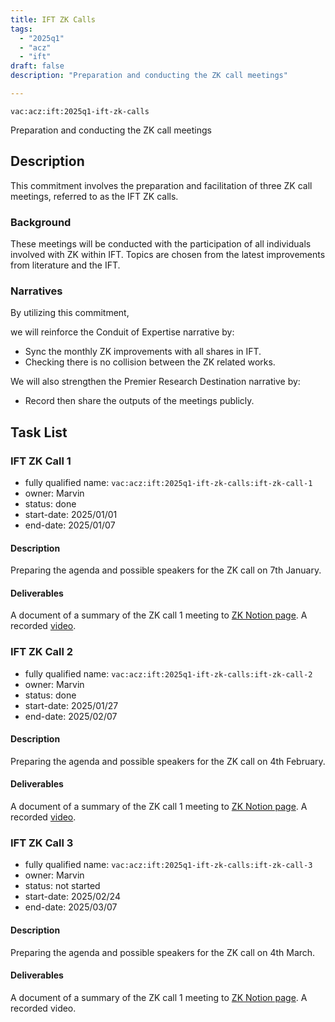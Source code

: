 ```yaml
---
title: IFT ZK Calls
tags:
  - "2025q1"
  - "acz"
  - "ift"
draft: false
description: "Preparation and conducting the ZK call meetings"

---
```


`vac:acz:ift:2025q1-ift-zk-calls`

Preparation and conducting the ZK call meetings
## Description

This commitment involves the preparation and facilitation of three ZK call meetings, 
referred to as the IFT ZK calls. 

### Background

These meetings will be conducted with the participation 
of all individuals involved with ZK within IFT. 
Topics are chosen from the latest improvements from literature 
and the IFT. 

### Narratives

By utilizing this commitment, 

we will reinforce the Conduit of Expertise narrative by:
* Sync the monthly ZK improvements with all shares in IFT. 
* Checking there is no collision between the ZK related works.  

We will also strengthen the Premier Research Destination narrative by: 
* Record then share the outputs of the meetings publicly.   

## Task List

### IFT ZK Call 1

* fully qualified name: `vac:acz:ift:2025q1-ift-zk-calls:ift-zk-call-1`
* owner: Marvin
* status: done
* start-date: 2025/01/01
* end-date: 2025/01/07

#### Description

Preparing the agenda and possible speakers for the ZK call on 7th January. 

#### Deliverables

A document of a summary of the ZK call 1 meeting to [ZK Notion page](https://www.notion.so/Past-Meeting-Notes-1198f96fb65c80e6a51afa9a507aa64e?pvs=4#1748f96fb65c80048162ca3202a94ba3). 
A recorded [video](https://www.youtube.com/watch?v=_VOkyVOSsqA). 

### IFT ZK Call 2

* fully qualified name: `vac:acz:ift:2025q1-ift-zk-calls:ift-zk-call-2`
* owner: Marvin
* status: done
* start-date: 2025/01/27
* end-date: 2025/02/07

#### Description

Preparing the agenda and possible speakers for the ZK call on 4th February. 

#### Deliverables

A document of a summary of the ZK call 1 meeting to [ZK Notion page](https://www.notion.so/Past-Meeting-Notes-1198f96fb65c80e6a51afa9a507aa64e?pvs=4#1908f96fb65c80399664e8c230f14cd2). 
A recorded [video](https://www.youtube.com/watch?v=i-IkldFMZ_4). 

### IFT ZK Call 3

* fully qualified name: `vac:acz:ift:2025q1-ift-zk-calls:ift-zk-call-3`
* owner: Marvin
* status: not started
* start-date: 2025/02/24
* end-date: 2025/03/07

#### Description

Preparing the agenda and possible speakers for the ZK call on 4th March. 

#### Deliverables

A document of a summary of the ZK call 1 meeting to [ZK Notion page](https://www.notion.so/ZK-Call-1198f96fb65c80c7baaac966b3e57ea2). 
A recorded video.
